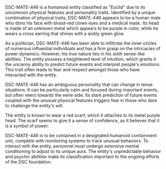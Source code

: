 DSC-MATE-446 is a humanoid entity classified as "Euclid" due to its uncommon physical features and personality traits. Identified by a unique combination of physical traits, DSC-MATE-446 appears to be a human male who dons his face with blood-red clown eyes and a medical mask. Its head is made of an unknown metal which appears to be purple in color, while he wears a cross earring that shines with a sickly green glow.

As a politician, DSC-MATE-446 has been able to infiltrate the inner circles of numerous influential individuals and has a firm grasp on the intricacies of power dynamics. However, his true nature lies in his sixth sense-like abilities. The entity possess a heightened level of intuition, which grants it the uncanny ability to predict future events and interpret people's emotions. This trait often leads to fear and respect amongst those who have interacted with the entity.

DSC-MATE-446 has an ambiguous personality that can change in tense situations. It can be particularly calm and focused during important events, but often veers towards the eerie side. Its stark prediction of future events coupled with the unusual physical features triggers fear in those who dare to challenge the entity's will. 

The entity is known to wear a red scarf, which it attaches to its metal purple head. The scarf seems to give it a sense of confidence, as it believes that it is a symbol of power.

DSC-MATE-446 is to be contained in a designated humanoid containment unit, complete with monitoring systems to track unusual behaviors. To interact with the entity, personnel must undergo extensive mental conditioning to adjust to its unique aura. The entity's unpredictable behavior and psychic abilities make its classification important to the ongoing efforts of the DSC foundation.